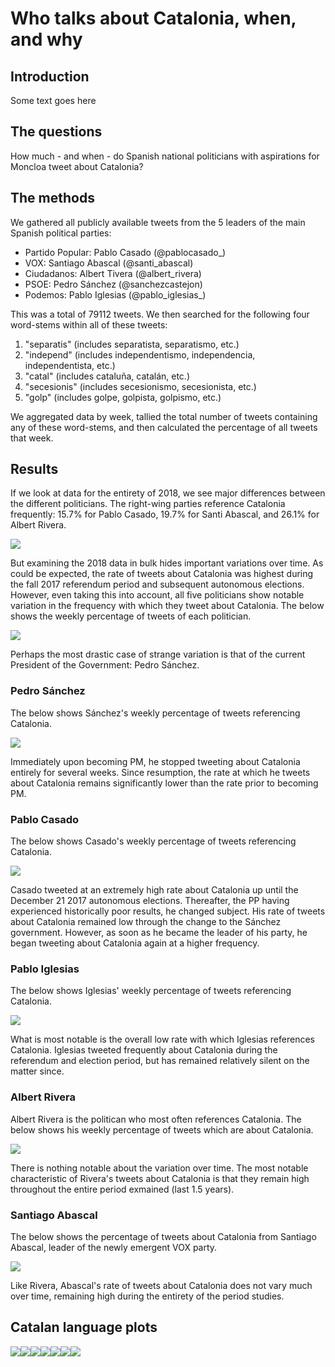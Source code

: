 Who talks about Catalonia, when, and why
================

Introduction
------------

Some text goes here

The questions
-------------

How much - and when - do Spanish national politicians with aspirations for Moncloa tweet about Catalonia?

The methods
-----------

We gathered all publicly available tweets from the 5 leaders of the main Spanish political parties:

-   Partido Popular: Pablo Casado (@pablocasado\_)
-   VOX: Santiago Abascal (@santi\_abascal)
-   Ciudadanos: Albert Tivera (@albert\_rivera)
-   PSOE: Pedro Sánchez (@sanchezcastejon)
-   Podemos: Pablo Iglesias (@pablo\_iglesias\_)

This was a total of 79112 tweets. We then searched for the following four word-stems within all of these tweets:

1.  "separatis" (includes separatista, separatismo, etc.)
2.  "independ" (includes independentismo, independencia, independentista, etc.)
3.  "catal" (includes cataluña, catalán, etc.)
4.  "secesionis" (includes secesionismo, secesionista, etc.)
5.  "golp" (includes golpe, golpista, golpismo, etc.)

We aggregated data by week, tallied the total number of tweets containing any of these word-stems, and then calculated the percentage of all tweets that week.

Results
-------

If we look at data for the entirety of 2018, we see major differences between the different politicians. The right-wing parties reference Catalonia frequently: 15.7% for Pablo Casado, 19.7% for Santi Abascal, and 26.1% for Albert Rivera.

![](figures/unnamed-chunk-3-1.png)

But examining the 2018 data in bulk hides important variations over time. As could be expected, the rate of tweets about Catalonia was highest during the fall 2017 referendum period and subsequent autonomous elections. However, even taking this into account, all five politicians show notable variation in the frequency with which they tweet about Catalonia. The below shows the weekly percentage of tweets of each politician.

![](figures/unnamed-chunk-4-1.png)

Perhaps the most drastic case of strange variation is that of the current President of the Government: Pedro Sánchez.

### Pedro Sánchez

The below shows Sánchez's weekly percentage of tweets referencing Catalonia.

![](figures/unnamed-chunk-5-1.png)

Immediately upon becoming PM, he stopped tweeting about Catalonia entirely for several weeks. Since resumption, the rate at which he tweets about Catalonia remains significantly lower than the rate prior to becoming PM.

### Pablo Casado

The below shows Casado's weekly percentage of tweets referencing Catalonia.

![](figures/unnamed-chunk-6-1.png)

Casado tweeted at an extremely high rate about Catalonia up until the December 21 2017 autonomous elections. Thereafter, the PP having experienced historically poor results, he changed subject. His rate of tweets about Catalonia remained low through the change to the Sánchez government. However, as soon as he became the leader of his party, he began tweeting about Catalonia again at a higher frequency.

### Pablo Iglesias

The below shows Iglesias' weekly percentage of tweets referencing Catalonia.

![](figures/unnamed-chunk-7-1.png)

What is most notable is the overall low rate with which Iglesias references Catalonia. Iglesias tweeted frequently about Catalonia during the referendum and election period, but has remained relatively silent on the matter since.

### Albert Rivera

Albert Rivera is the politican who most often references Catalonia. The below shows his weekly percentage of tweets which are about Catalonia.

![](figures/unnamed-chunk-8-1.png)

There is nothing notable about the variation over time. The most notable characteristic of Rivera's tweets about Catalonia is that they remain high throughout the entire period exmained (last 1.5 years).

### Santiago Abascal

The below shows the percentage of tweets about Catalonia from Santiago Abascal, leader of the newly emergent VOX party.

![](figures/unnamed-chunk-9-1.png)

Like Rivera, Abascal's rate of tweets about Catalonia does not vary much over time, remaining high during the entirety of the period studies.

Catalan language plots
----------------------

![](figures/unnamed-chunk-10-1.png)![](figures/unnamed-chunk-10-2.png)![](figures/unnamed-chunk-10-3.png)![](figures/unnamed-chunk-10-4.png)![](figures/unnamed-chunk-10-5.png)![](figures/unnamed-chunk-10-6.png)![](figures/unnamed-chunk-10-7.png)
